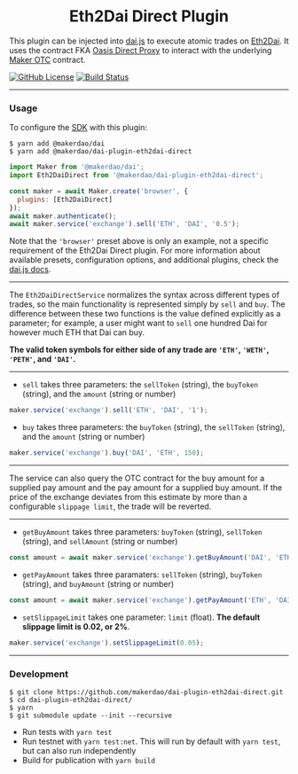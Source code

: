 <h1 align="center">
Eth2Dai Direct Plugin
</h1>

This plugin can be injected into [dai.js](https://github.com/makerdao/dai.js) to execute atomic trades on [Eth2Dai](https://eth2dai.com/). It uses the contract FKA [Oasis Direct Proxy](https://github.com/makerdao/oasis-direct-proxy) to interact with the underlying [Maker OTC](https://github.com/makerdao/maker-otc) contract.

[![GitHub License][license]][license-url]
[![Build Status][build]][build-url]

___
### Usage

To configure the [SDK](https://www.npmjs.com/package/@makerdao/dai) with this plugin:
```
$ yarn add @makerdao/dai
$ yarn add @makerdao/dai-plugin-eth2dai-direct
```
```js
import Maker from '@makerdao/dai';
import Eth2DaiDirect from '@makerdao/dai-plugin-eth2dai-direct';

const maker = await Maker.create('browser', {
  plugins: [Eth2DaiDirect]
});
await maker.authenticate();
await maker.service('exchange').sell('ETH', 'DAI', '0.5');
```

Note that the `'browser'` preset above is only an example, not a specific requirement of the Eth2Dai Direct plugin. For more information about available presets, configuration options, and additional plugins, check the [dai.js docs](https://github.com/makerdao/dai.js/wiki).

___

The `Eth2DaiDirectService` normalizes the syntax across different types of trades, so the main functionality is represented simply by `sell` and `buy`. The difference between these two functions is the value defined explicitly as a parameter; for example, a user might want to `sell` one hundred Dai for however much ETH that Dai can buy.

**The valid token symbols for either side of any trade are `'ETH'`, `'WETH'`, `'PETH'`, and `'DAI'`.**

___

* `sell` takes three parameters: the `sellToken` (string), the `buyToken` (string), and the `amount` (string or number)

```js
maker.service('exchange').sell('ETH', 'DAI', '1');
```

* `buy` takes three parameters: the `buyToken` (string), the `sellToken` (string), and the `amount` (string or number)

```js
maker.service('exchange').buy('DAI', 'ETH', 150);
```

____

The service can also query the OTC contract for the buy amount for a supplied pay amount and the pay amount for a supplied buy amount. If the price of the exchange deviates from this estimate by more than a configurable `slippage limit`, the trade will be reverted.

___

* `getBuyAmount` takes three parameters: `buyToken` (string), `sellToken` (string), and `sellAmount` (string or number)

```js
const amount = await maker.service('exchange').getBuyAmount('DAI', 'ETH', 150);
```

* `getPayAmount` takes three paramaters: `sellToken` (string), `buyToken` (string), and `buyAmount` (string or number)

```js
const amount = await maker.service('exchange').getPayAmount('ETH', 'DAI', '1');
```

* `setSlippageLimit` takes one parameter: `limit` (float). **The default slippage limit is 0.02, or 2%**.

```js
maker.service('exchange').setSlippageLimit(0.05);
```
___

### Development

```
$ git clone https://github.com/makerdao/dai-plugin-eth2dai-direct.git
$ cd dai-plugin-eth2dai-direct/
$ yarn
$ git submodule update --init --recursive
```

* Run tests with `yarn test`
* Run testnet with `yarn test:net`. This will run by default with `yarn test`, but can also run independently
* Build for publication with `yarn build`

[license]: https://img.shields.io/badge/license-MIT-blue.svg
[license-url]: https://github.com/makerdao/dai-plugin-eth2dai-direct/blob/master/LICENSE
[build]: https://travis-ci.com/makerdao/dai-plugin-eth2dai-direct.svg?token=7qKLu97qQDDMKfaxt318&branch=master
[build-url]: https://travis-ci.com/makerdao/dai-plugin-eth2dai-direct